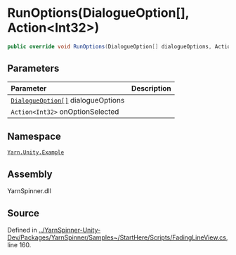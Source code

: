 # RunOptions\(DialogueOption\[\], Action&lt;Int32&gt;\)

```csharp
public override void RunOptions(DialogueOption[] dialogueOptions, Action<int> onOptionSelected)
```

## Parameters

| Parameter | Description |
| :--- | :--- |
| [`DialogueOption[]`](../../yarn.unity/dialogueoption/) dialogueOptions |  |
| `Action<Int32>` onOptionSelected |  |

## Namespace

[`Yarn.Unity.Example`](../)

## Assembly

YarnSpinner.dll

## Source

Defined in [../YarnSpinner-Unity-Dev/Packages/YarnSpinner/Samples~/StartHere/Scripts/FadingLineView.cs](https://github.com/YarnSpinnerTool/YarnSpinner-Unity//blob/develop/Samples~/StartHere/Scripts/FadingLineView.cs#L160), line 160.

